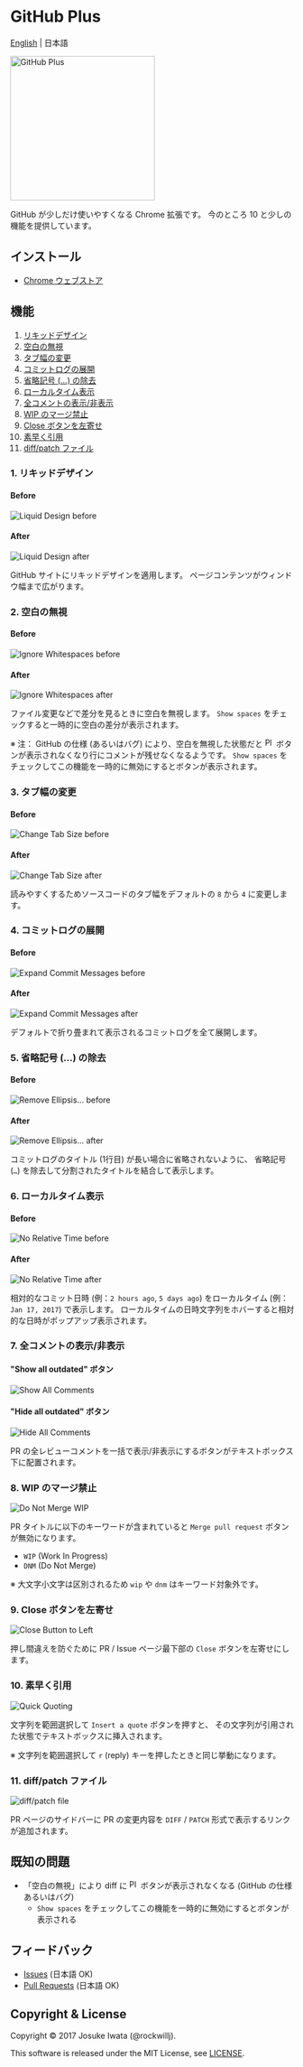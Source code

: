 # GitHub Plus

[English](README.md) | 日本語

<img src="image/icon512.png" alt="GitHub Plus" width="256"/>

GitHub が少しだけ使いやすくなる Chrome 拡張です。
今のところ 10 と少しの機能を提供しています。

## インストール

* [Chrome ウェブストア](https://chrome.google.com/webstore/detail/github-plus/lndphafdikhmpgopmchckooegfnifafm)

## 機能

1. [リキッドデザイン](#liquid_design)
2. [空白の無視](#ignore_whitespaces)
3. [タブ幅の変更](#change_tab_size)
4. [コミットログの展開](#expand_commit_messages)
5. [省略記号 (…) の除去](#remove_ellipsis)
6. [ローカルタイム表示](#no_relative_time)
7. [全コメントの表示/非表示](#show_hide_all_comments)
8. [WIP のマージ禁止](#do_not_merge_wip)
9. [Close ボタンを左寄せ](#close_button_to_left)
10. [素早く引用](#quick_quoting)
11. [diff/patch ファイル](#diff_patch_file)

### <a name="liquid_design"></a>1. リキッドデザイン

#### Before

![Liquid Design before](image/1_Liquid_Design_before.png)

#### After

![Liquid Design after](image/1_Liquid_Design_after.png)

GitHub サイトにリキッドデザインを適用します。
ページコンテンツがウィンドウ幅まで広がります。

### <a name="ignore_whitespaces"></a>2. 空白の無視

#### Before

![Ignore Whitespaces before](image/2_Ignore_Whitespaces_before.png)

#### After

![Ignore Whitespaces after](image/2_Ignore_Whitespaces_after.png)

ファイル変更などで差分を見るときに空白を無視します。
`Show spaces` をチェックすると一時的に空白の差分が表示されます。

※ 注： GitHub の仕様 (あるいはバグ) により、空白を無視した状態だと
<img src="image/octicon-plus.png" alt="Plus" width="16"/>
ボタンが表示されなくなり行にコメントが残せなくなるようです。
`Show spaces` をチェックしてこの機能を一時的に無効にするとボタンが表示されます。

### <a name="change_tab_size"></a>3. タブ幅の変更

#### Before

![Change Tab Size before](image/3_Change_Tab_Size_before.png)

#### After

![Change Tab Size after](image/3_Change_Tab_Size_after.png)

読みやすくするためソースコードのタブ幅をデフォルトの `8` から `4` に変更します。

### <a name="expand_commit_messages"></a>4. コミットログの展開

#### Before

![Expand Commit Messages before](image/4_Expand_Commit_Messages_before.png)

#### After

![Expand Commit Messages after](image/4_Expand_Commit_Messages_after.png)

デフォルトで折り畳まれて表示されるコミットログを全て展開します。

### <a name="remove_ellipsis"></a>5. 省略記号 (…) の除去

#### Before

![Remove Ellipsis… before](image/5_Remove_Ellipsis…_before.png)

#### After

![Remove Ellipsis… after](image/5_Remove_Ellipsis…_after.png)

コミットログのタイトル (1行目) が長い場合に省略されないように、
省略記号 (`…`) を除去して分割されたタイトルを結合して表示します。

### <a name="no_relative_time"></a>6. ローカルタイム表示

#### Before

![No Relative Time before](image/6_No_Relative_Time_before.png)

#### After

![No Relative Time after](image/6_No_Relative_Time_after.png)

相対的なコミット日時 (例：`2 hours ago`, `5 days ago`) をローカルタイム (例：`Jan 17, 2017`) で表示します。
ローカルタイムの日時文字列をホバーすると相対的な日時がポップアップ表示されます。

### <a name="show_hide_all_comments"></a>7. 全コメントの表示/非表示

#### "Show all outdated" ボタン

![Show All Comments](image/7_Show_All_Comments.png)

#### "Hide all outdated" ボタン

![Hide All Comments](image/7_Hide_All_Comments.png)

PR の全レビューコメントを一括で表示/非表示にするボタンがテキストボックス下に配置されます。

### <a name="do_not_merge_wip"></a>8. WIP のマージ禁止

![Do Not Merge WIP](image/8_Do_Not_Merge_WIP.png)

PR タイトルに以下のキーワードが含まれていると `Merge pull request` ボタンが無効になります。

* `WIP` (Work In Progress)
* `DNM` (Do Not Merge)

※ 大文字小文字は区別されるため `wip` や `dnm` はキーワード対象外です。

### <a name="close_button_to_left"></a>9. Close ボタンを左寄せ

![Close Button to Left](image/9_Close_Button_to_Left.png)

押し間違えを防ぐために PR / Issue ページ最下部の `Close` ボタンを左寄せにします。

### <a name="quick_quoting"></a>10. 素早く引用

![Quick Quoting](image/10_Quick_Quoting.png)

文字列を範囲選択して `Insert a quote` ボタンを押すと、
その文字列が引用された状態でテキストボックスに挿入されます。

※ 文字列を範囲選択して `r` (reply) キーを押したときと同じ挙動になります。

### <a name="diff_patch_file"></a>11. diff/patch ファイル

![diff/patch file](image/11_diff_patch_file.png)

PR ページのサイドバーに PR の変更内容を `DIFF` / `PATCH` 形式で表示するリンクが追加されます。

## 既知の問題

- 「空白の無視」により diff に <img src="image/octicon-plus.png" alt="Plus" width="16"/> ボタンが表示されなくなる (GitHub の仕様あるいはバグ)
  - `Show spaces` をチェックしてこの機能を一時的に無効にするとボタンが表示される

## フィードバック

* [Issues](https://github.com/rockwillj/GitHub-Plus/issues) (日本語 OK)
* [Pull Requests](https://github.com/rockwillj/GitHub-Plus/pulls) (日本語 OK)

## Copyright & License

Copyright © 2017 Josuke Iwata (@rockwillj).

This software is released under the MIT License, see [LICENSE](LICENSE).
